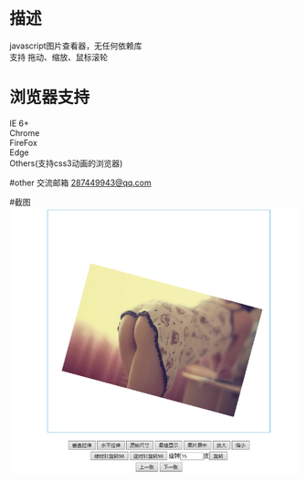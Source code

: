 # 描述
javascript图片查看器，无任何依赖库
<br />
支持 拖动、缩放、鼠标滚轮

# 浏览器支持
IE 6+ 
<br />
Chrome 
<br />
FireFox 
<br />
Edge
<br />
Others(支持css3动画的浏览器) 

#other
交流邮箱 287449943@qq.com

#截图
<img src='images/tu.png' />
